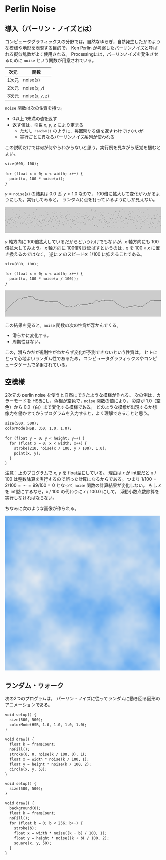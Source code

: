# Perlin Noise

## 導入（パーリン・ノイズとは）
コンピュータグラフィックスの分野では，自然なゆらぎ，自然発生したかのような模様や地形を表現する目的で，
Ken Perlin が考案したパーリンノイズと呼ばれる擬似乱数がよく使用される。
Processingには，パーリンノイズを発生させるために `noise` という関数が用意されている。

| 次元 | 関数 |
|-----|------|
| 1次元 | noise(_x_) |
| 2次元 | noise(_x_, _y_) |
| 3次元 | noise(_x_, _y_, _z_) |

`noise` 関数は次の性質を持つ。
* 0以上 1未満の値を返す
* 返す値は，引数 $x$, $y$, $z$ により定まる
  * ただし `random()` のように，毎回異なる値を返すわけではないが
  * 実行ごとに異なるパーリンノイズ系列が使われる

この説明だけでは何が何やらわからないと思う。実行例を見ながら感覚を掴むとよい。

```Processing
size(600, 100);

for (float x = 0; x < width; x++) {
  point(x, 100 * noise(x));
}
```


$y = \texttt{noise}(x)$ の結果は $0.0 \leqq y < 1.0$ なので，
100倍に拡大して変化がわかるようにした。実行してみると，
ランダムに点を打っているようにしか見えない。

![Perlin Noise 1](x1.png)

$y$ 軸方向に 100倍拡大しているだからというわけでもないが，$x$ 軸方向にも 100倍拡大してみよう。
$x$ 軸方向に 100倍引き延ばすというのは，$x$ を $100\times x$ に置き換えるのではなく，
逆に $x$ のスピードを $1/100$ に抑えることである。

```Processing
size(600, 100);

for (float x = 0; x < width; x++) {
  point(x, 100 * noise(x / 100));
}
```

![Perlin Noise 1](x100.png)

この結果を見ると，`noise` 関数の次の性質が浮かんでくる。

* 滑らかに変化する。
* 周期性はない。

この，滑らかだが規則性がわからず変化が予測できないという性質は，
ヒトにとって心地よいランダム性であるため，
コンピュータグラフィックスやコンピュータゲームで多用されている。

## 空模様

2次元の perlin noise を使うと自然にできたような模様が作れる。
次の例は，カラーモードを HSBにし，色相が空色で，`noise` 関数の値により，
彩度が 1.0（空色）から 0.0（白）まで変化する模様である。
どのような模様が出現するか想像力を働かせてからプログラムを入力すると，よく理解できることと思う。

```Processing
size(500, 500);
colorMode(HSB, 360, 1.0, 1.0);

for (float y = 0; y < height; y++) {
  for (float x = 0; x < width; x++) {
    stroke(210, noise(x / 100, y / 100), 1.0);
    point(x, y);
  }
}
```

注意：上のプログラムで _x_, _y_ を float型にしている。
理由は _x_ が int型だと _x_ / 100 は整数除算を実行するので誤った計算になるからである。
つまり $1/100 = 2/100 = \cdots = 99/100 = 0$ となって `noise` 関数の計算結果が変化しない。
もし _x_ を int型にするなら，_x_ / 100 の代わりに _x_ / 100.0 にして，
浮動小数点数除算を実行しなければならない。

ちなみに次のような画像が作られる。

![Cloud by Perlin Noise](sky.png)


## ランダム・ウォーク

次の2つのプログラムは，
パーリン・ノイズに従ってランダムに動き回る図形のアニメーションである。

```Processing
void setup() {
  size(500, 500);
  colorMode(HSB, 1.0, 1.0, 1.0, 1.0);
}

void draw() {
  float k = frameCount;
  noFill();
  stroke(0, 0, noise(k / 100, 0), 1);
  float x = width * noise(k / 100, 1);
  float y = height * noise(k / 100, 2);
  circle(x, y, 50);
}
```

```Processing
void setup() {
  size(500, 500);
}

void draw() {
  background(0);
  float k = frameCount;
  noFill();
  for (float b = 0; b < 256; b++) {
    stroke(b);
    float x = width * noise((k + b) / 100, 1);
    float y = height * noise((k + b) / 100, 2);
    square(x, y, 50);
  }
}
```


